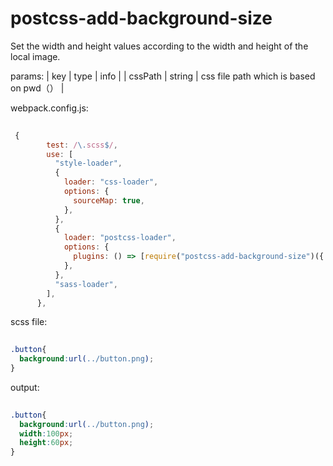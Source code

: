 # postcss-add-background-size
Set the width and height values ​​according to the width and height of the local image.

params:
| key | type | info |
| cssPath | string |  css file path which is based on pwd（）  |

webpack.config.js:
```js
  
 {
        test: /\.scss$/,
        use: [
          "style-loader",
          {
            loader: "css-loader",
            options: {
              sourceMap: true,
            },
          },
          {
            loader: "postcss-loader",
            options: {
              plugins: () => [require("postcss-add-background-size")({ cssPath: "src/" + ename + "/scss" })],
            },
          },
          "sass-loader",
        ],
      },

```

scss file:
```css
  
.button{
  background:url(../button.png);
}

```

output:
```css
  
.button{
  background:url(../button.png);
  width:100px;
  height:60px;
}

```
